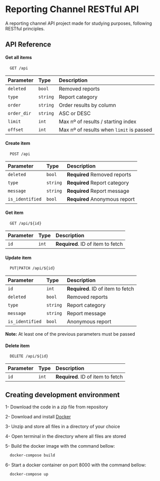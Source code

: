
# Reporting Channel RESTful API

A reporting channel API project made for studying purposes, following RESTful principles.

## API Reference

#### Get all items

```http
  GET /api
```

| Parameter | Type     | Description                |
| :-------- | :------- | :------------------------- |
| `deleted` | `bool`   |  Removed reports           |
| `type`    | `string` |  Report category           |
| `order`   | `string` |  Order results by column   |
|`order_dir`| `string` |  ASC or DESC               |
| `limit`   | `int`    |Max nº of results / starting index|
|`offset`| `int` |Max nº of results when `limit` is passed|


#### Create item

```http
  POST /api
```

|Parameter|Type|Description           |
| :------ | :------- | :---------------------------- |
| `deleted` | `bool` | **Required** Removed reports  |
| `type`    |`string`| **Required** Report category  |
| `message` |`string`| **Required** Report message   |
|`is_identified`|`bool`| **Required** Anonymous report|


#### Get item

```http
  GET /api/${id}
```

|Parameter|Type|Description           |
|:--------|:---| :--------------------- |
| `id` | `int` | **Required**. ID of item to fetch |


#### Update item

```http
  PUT|PATCH /api/${id}
```

|Parameter|Type|Description           |
| :------ | :------- | :---------------------------- |
| `id` | `int` | **Required**. ID of item to fetch |
| `deleted` | `bool` | Removed reports  |
| `type`    |`string`| Report category  |
| `message` |`string`| Report message   |
|`is_identified`|`bool`| Anonymous report|

**Note:** At least one of the previous parameters must be passed

#### Delete item

```http
  DELETE /api/${id}
```

|Parameter|Type|Description           |
|:--------|:---| :--------------------- |
| `id` | `int` | **Required**. ID of item to fetch |

## Creating development environment

1- Download the code in a zip file from repository

2- Download and install [Docker](https://www.docker.com/)

3- Unzip and store all files in a directory of your choice

4- Open terminal in the directory where all files are stored

5- Build the docker image with the command bellow:

```bash
  docker-compose build
```

6- Start a docker container on port 8000 with the command bellow:

```bash
  docker-compose up
```